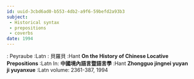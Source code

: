 ```yaml
---
id: uuid-3cbd6ad0-b553-4db2-a9f6-59befd2a93b3
subject: 
 - Historical syntax
 - prepositions
 - coverbs
date: 1994
---
```


: Peyraube :Latn
: 貝羅貝 :Hant
**On the History of Chinese Locative Prepositions** :Latn
In: 
**中國境內語言暨語言學** :Hant
**Zhongguo jingnei yuyan ji yuyanxue** :Latn
volume: 2361-387, 1994